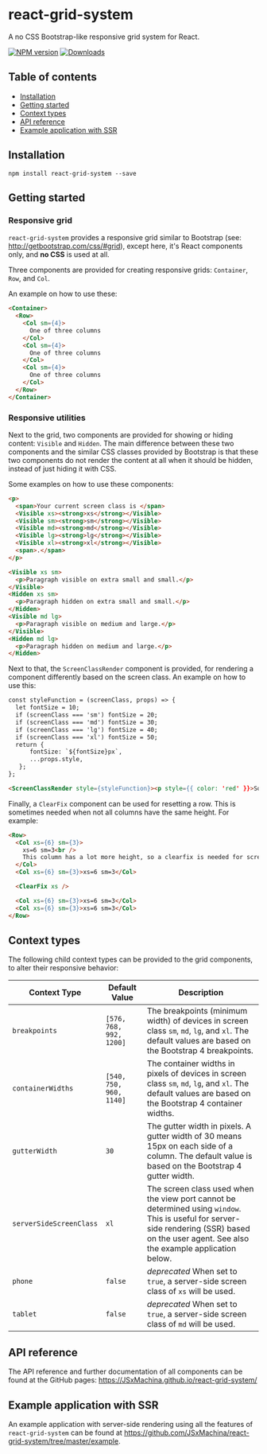 # react-grid-system
A no CSS Bootstrap-like responsive grid system for React.

[![NPM version][version-image]][npm-url] [![Downloads][downloads-image]][npm-url]

## Table of contents

* [Installation](#installation)
* [Getting started](#getting-started)
* [Context types](#context-types)
* [API reference](#api-reference)
* [Example application with SSR](#example-application-with-ssr)

## Installation

```
npm install react-grid-system --save
```
## Getting started

### Responsive grid

`react-grid-system` provides a responsive grid similar to Bootstrap (see: http://getbootstrap.com/css/#grid),
except here, it's React components only, and **no CSS** is used at all.

Three components are provided for creating responsive grids: `Container`, `Row`, and `Col`.

An example on how to use these:

```html
<Container>
  <Row>
    <Col sm={4}>
      One of three columns
    </Col>
    <Col sm={4}>
      One of three columns
    </Col>
    <Col sm={4}>
      One of three columns
    </Col>
  </Row>
</Container>
```

### Responsive utilities

Next to the grid, two components are provided for showing or hiding content: `Visible` and `Hidden`.
The main difference between these two components and the similar CSS classes provided by Bootstrap is that
these two components do not render the content at all when it should be hidden, instead of just hiding it with CSS.

Some examples on how to use these components:

```html
<p>
  <span>Your current screen class is </span>
  <Visible xs><strong>xs</strong></Visible>
  <Visible sm><strong>sm</strong></Visible>
  <Visible md><strong>md</strong></Visible>
  <Visible lg><strong>lg</strong></Visible>
  <Visible xl><strong>xl</strong></Visible>
  <span>.</span>
</p>
```

```html
<Visible xs sm>
  <p>Paragraph visible on extra small and small.</p>
</Visible>
<Hidden xs sm>
  <p>Paragraph hidden on extra small and small.</p>
</Hidden>
<Visible md lg>
  <p>Paragraph visible on medium and large.</p>
</Visible>
<Hidden md lg>
  <p>Paragraph hidden on medium and large.</p>
</Hidden>
```

Next to that, the `ScreenClassRender` component is provided, for rendering a component differently based on the screen class.
An example on how to use this:

```html
const styleFunction = (screenClass, props) => {
  let fontSize = 10;
  if (screenClass === 'sm') fontSize = 20;
  if (screenClass === 'md') fontSize = 30;
  if (screenClass === 'lg') fontSize = 40;
  if (screenClass === 'xl') fontSize = 50;
  return {
      fontSize: `${fontSize}px`,
      ...props.style,
   };
};

<ScreenClassRender style={styleFunction}><p style={{ color: 'red' }}>Some red text, which font size depends on the screen class.</p></ScreenClassRender>
```

Finally, a `ClearFix` component can be used for resetting a row. This is sometimes needed when not all columns have the same height. For example:

```html
<Row>
  <Col xs={6} sm={3}>
    xs=6 sm=3<br />
    This column has a lot more height, so a clearfix is needed for screenclass xs.
  </Col>
  <Col xs={6} sm={3}>xs=6 sm=3</Col>

  <ClearFix xs />

  <Col xs={6} sm={3}>xs=6 sm=3</Col>
  <Col xs={6} sm={3}>xs=6 sm=3</Col>
</Row>
```

## Context types

The following child context types can be provided to the grid components, to alter their responsive behavior:

| Context Type      | Default Value      | Description |
| ----------------- | ------------------ | ------------------------------ |
| `breakpoints`     | `[576, 768, 992, 1200]` | The breakpoints (minimum width) of devices in screen class `sm`, `md`, `lg`, and `xl`. The default values are based on the Bootstrap 4 breakpoints. |
| `containerWidths` | `[540, 750, 960, 1140]` | The container widths in pixels of devices in screen class `sm`, `md`, `lg`, and `xl`. The default values are based on the Bootstrap 4 container widths. |
| `gutterWidth` | `30` | The gutter width in pixels. A gutter width of 30 means 15px on each side of a column. The default value is based on the Bootstrap 4 gutter width. |
| `serverSideScreenClass` | `xl` | The screen class used when the view port cannot be determined using `window`. This is useful for server-side rendering (SSR) based on the user agent. See also the example application below. |
| `phone`           | `false`            | *deprecated* When set to `true`, a server-side screen class of `xs` will be used. |
| `tablet`          | `false`            | *deprecated* When set to `true`, a server-side screen class of `md` will be used. |

## API reference

The API reference and further documentation of all components can be found at the GitHub pages: https://JSxMachina.github.io/react-grid-system/

## Example application with SSR

An example application with server-side rendering using all the features of `react-grid-system` can be found at https://github.com/JSxMachina/react-grid-system/tree/master/example.

[version-image]: https://img.shields.io/npm/v/react-grid-system.svg
[downloads-image]: https://img.shields.io/npm/dm/react-grid-system.svg

[npm-url]: https://npmjs.org/package/react-grid-system
